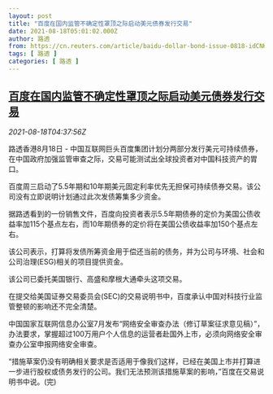 ```yaml
---
layout: post
title: "百度在国内监管不确定性罩顶之际启动美元债券发行交易"
date: 2021-08-18T05:01:02.000Z
author: 路透
from: https://cn.reuters.com/article/baidu-dollar-bond-issue-0818-idCNKBS2FJ0BF
tags: [ 路透 ]
categories: [ 路透 ]
---
```

<!--1629262862000-->
[百度在国内监管不确定性罩顶之际启动美元债券发行交易](https://cn.reuters.com/article/baidu-dollar-bond-issue-0818-idCNKBS2FJ0BF)
------

<div>
<div><i>2021-08-18T04:37:56Z</i></div><p>路透香港8月18日 - 中国互联网巨头百度集团计划分两部分发行美元可持续债券，在中国政府加强监管审查之际，交易可能测试出全球投资者对中国科技资产的胃口。</p><p>百度周三启动了5.5年期和10年期美元固定利率优先无担保可持续债券交易。该公司没有立即说明计划通过此次发债筹集多少资金。</p><p>据路透看到的一份销售文件，百度向投资者表示5.5年期债券的定价为美国公债收益率加115个基点左右，而10年期债券的定价将在美国公债收益率加150个基点左右。</p><p>该公司表示，打算将发债所筹资金用于偿还当前的债务，并为公司与环境、社会和公司治理(ESG)相关的项目提供资金。</p><p>该公司已委托美国银行、高盛和摩根大通牵头这项交易。</p><p>在提交给美国证券交易委员会(SEC)的交易说明书中，百度承认中国对科技行业监管整顿的影响还不完全清楚。</p><p>中国国家互联网信息办公室7月发布“网络安全审查办法（修订草案征求意见稿）”，办法要求，掌握超过100万用户个人信息的运营者赴国外上市，必须向网络安全审查办公室申报网络安全审查。</p><p>“措施草案仍没有明确相关要求是否适用于像我们这样，已经在美国上市并打算进一步进行股权或债务发行的公司。我们无法预测该措施草案的影响，”百度在交易说明书中说。(完)</p>
</div>
